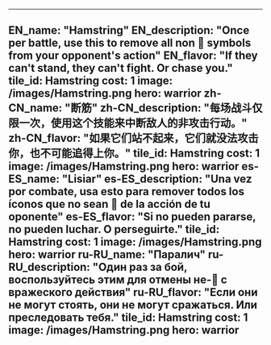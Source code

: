 ---

EN_name: "Hamstring"
EN_description: "Once per battle, use this to remove all non 🔸 symbols from your opponent's action"
EN_flavor: "If they can't stand, they can't fight. Or chase you."
tile_id: Hamstring
cost: 1
image: /images/Hamstring.png
hero: warrior
zh-CN_name: "断筋"
zh-CN_description: "每场战斗仅限一次，使用这个技能来中断敌人的非攻击行动。"
zh-CN_flavor: "如果它们站不起来，它们就没法攻击你，也不可能追得上你。"
tile_id: Hamstring
cost: 1
image: /images/Hamstring.png
hero: warrior
es-ES_name: "Lisiar"
es-ES_description: "Una vez por combate, usa esto para remover todos los íconos que no sean 🔸 de la acción de tu oponente"
es-ES_flavor: "Si no pueden pararse, no pueden luchar. O perseguirte."
tile_id: Hamstring
cost: 1
image: /images/Hamstring.png
hero: warrior
ru-RU_name: "Паралич"
ru-RU_description: "Один раз за бой, воспользуйтесь этим для отмены не-🔸 с вражеского действия"
ru-RU_flavor: "Если они не могут стоять, они не могут сражаться. Или преследовать тебя."
tile_id: Hamstring
cost: 1
image: /images/Hamstring.png
hero: warrior
---